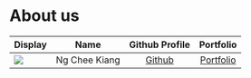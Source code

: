 # About us

Display |     Name      | Github Profile | Portfolio 
--------|:-------------:|:--------------:|:---------:
![](https://via.placeholder.com/100.png?text=Photo) | Ng Chee Kiang | [Github](https://github.com/CheeKiangg) | [Portfolio](docs/team/CheeKiang.md)
